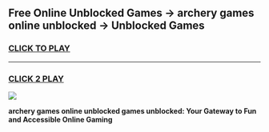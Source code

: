 
## Free Online Unblocked Games → archery games online unblocked → Unblocked Games
<h3>
<a href="https://premium.freeplayer.one?title=archery_games_online_unblocked&ref=21F">CLICK TO PLAY</a></h3>
<hr>

<h3>
<a href="https://premium.freeplayer.one?title=archery_games_online_unblocked&ref=21F">CLICK 2 PLAY</a>
  
</h3>

<a href="https://premium.freeplayer.one?title=archery_games_online_unblocked&ref=21F/"><img src="https://clearcache.store/games.png"></a>


**archery games online unblocked games unblocked: Your Gateway to Fun and Accessible Online Gaming**
